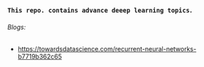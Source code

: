 
### ```This repo. contains advance deeep learning topics```.


###### Blogs: 

* https://towardsdatascience.com/recurrent-neural-networks-b7719b362c65
